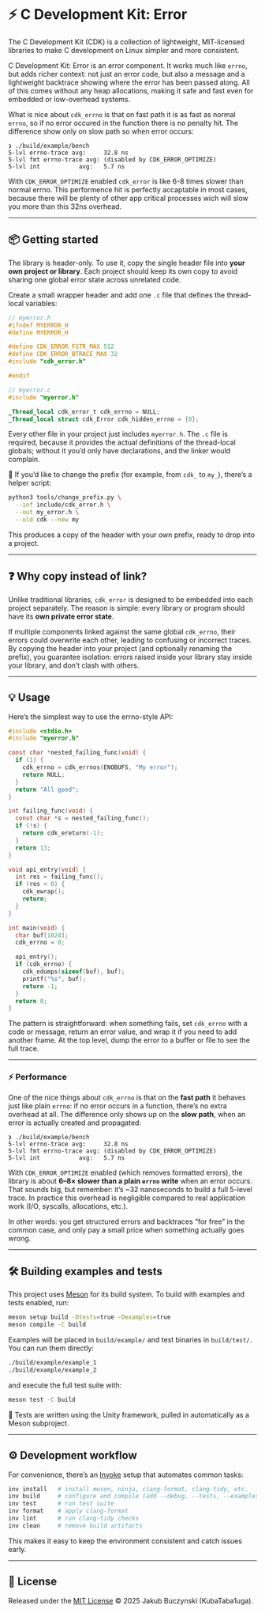 # ⚡ C Development Kit: Error

The C Development Kit (CDK) is a collection of lightweight, MIT-licensed libraries to make C development on Linux simpler and more consistent.

C Development Kit: Error is an error component. It works much like `errno`, but adds richer context: not just an error code, but also a message and a lightweight backtrace showing where the error has been passed along. All of this comes without any heap allocations, making it safe and fast even for embedded or low-overhead systems.

What is nice about `cdk_errno` is that on fast path it is as fast as normal `errno`, so if no error occured in the function there is no penalty hit. The difference show only on slow path so when error occurs:
```
❯ ./build/example/bench
5-lvl errno-trace avg:     32.8 ns
5-lvl fmt errno-trace avg: (disabled by CDK_ERROR_OPTIMIZE)
5-lvl int           avg:   5.7 ns
```

With `CDK_ERROR_OPTIMIZE` enabled `cdk_error` is like 6-8 times slower than normal errno. This performence hit is perfectly accaptable in most cases, because there will be plenty of other app critical processes wich will slow you more than this 32ns overhead.

---

## 📦 Getting started

The library is header-only. To use it, copy the single header file into **your own project or library**. Each project should keep its own copy to avoid sharing one global error state across unrelated code.

Create a small wrapper header and add one `.c` file that defines the thread-local variables:

```c
// myerror.h
#ifndef MYERROR_H
#define MYERROR_H

#define CDK_ERROR_FSTR_MAX 512
#define CDK_ERROR_BTRACE_MAX 32
#include "cdk_error.h"

#endif
```

```c
// myerror.c
#include "myerror.h"

_Thread_local cdk_error_t cdk_errno = NULL;
_Thread_local struct cdk_Error cdk_hidden_errno = {0};
```

Every other file in your project just includes `myerror.h`.
The `.c` file is required, because it provides the actual definitions of the thread-local globals; without it you’d only have declarations, and the linker would complain.

🔧 If you’d like to change the prefix (for example, from `cdk_` to `my_`), there’s a helper script:

```bash
python3 tools/change_prefix.py \
  --inf include/cdk_error.h \
  --out my_error.h \
  --old cdk --new my
```

This produces a copy of the header with your own prefix, ready to drop into a project.

---

## ❓ Why copy instead of link?

Unlike traditional libraries, `cdk_error` is designed to be embedded into each project separately. The reason is simple: every library or program should have its **own private error state**.

If multiple components linked against the same global `cdk_errno`, their errors could overwrite each other, leading to confusing or incorrect traces. By copying the header into your project (and optionally renaming the prefix), you guarantee isolation: errors raised inside your library stay inside your library, and don’t clash with others.

---

## 💡 Usage

Here’s the simplest way to use the errno-style API:

```c
#include <stdio.h>
#include "myerror.h"

const char *nested_failing_func(void) {
  if (1) {
    cdk_errno = cdk_errnos(ENOBUFS, "My error");
    return NULL;
  }
  return "All good";
}

int failing_func(void) {
  const char *s = nested_failing_func();
  if (!s) {
    return cdk_ereturn(-1);
  }
  return 13;
}

void api_entry(void) {
  int res = failing_func();
  if (res < 0) {
    cdk_ewrap();
    return;
  }
}

int main(void) {
  char buf[1024];
  cdk_errno = 0;

  api_entry();
  if (cdk_errno) {
    cdk_edumps(sizeof(buf), buf);
    printf("%s", buf);
    return -1;
  }
  return 0;
}
```

The pattern is straightforward: when something fails, set `cdk_errno` with a code or message, return an error value, and wrap it if you need to add another frame. At the top level, dump the error to a buffer or file to see the full trace.

---

### ⚡ Performance

One of the nice things about `cdk_errno` is that on the **fast path** it behaves just like plain `errno`: if no error occurs in a function, there’s no extra overhead at all.
The difference only shows up on the **slow path**, when an error is actually created and propagated:

```
❯ ./build/example/bench
5-lvl errno-trace avg:     32.8 ns
5-lvl fmt errno-trace avg: (disabled by CDK_ERROR_OPTIMIZE)
5-lvl int           avg:   5.7 ns
```

With `CDK_ERROR_OPTIMIZE` enabled (which removes formatted errors), the library is about **6–8× slower than a plain `errno` write** when an error occurs.
That sounds big, but remember: it’s \~32 nanoseconds to build a full 5-level trace. In practice this overhead is negligible compared to real application work (I/O, syscalls, allocations, etc.).

In other words: you get structured errors and backtraces “for free” in the common case, and only pay a small price when something actually goes wrong.

---


## 🛠️ Building examples and tests

This project uses [Meson](https://mesonbuild.com/) for its build system. To build with examples and tests enabled, run:

```sh
meson setup build -Dtests=true -Dexamples=true
meson compile -C build
```

Examples will be placed in `build/example/` and test binaries in `build/test/`. You can run them directly:

```sh
./build/example/example_1
./build/example/example_2
```

and execute the full test suite with:

```sh
meson test -C build
```

🧪 Tests are written using the Unity framework, pulled in automatically as a Meson subproject.

---

## ⚙️ Development workflow

For convenience, there’s an [Invoke](https://www.pyinvoke.org/) setup that automates common tasks:

```sh
inv install   # install meson, ninja, clang-format, clang-tidy, etc.
inv build     # configure and compile (add --debug, --tests, --examples)
inv test      # run test suite
inv format    # apply clang-format
inv lint      # run clang-tidy checks
inv clean     # remove build artifacts
```

This makes it easy to keep the environment consistent and catch issues early.

---

## 📄 License

Released under the [MIT License](LICENSE) © 2025 Jakub Buczynski (KubaTaba1uga).


